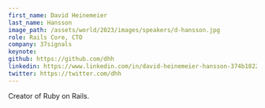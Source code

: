 ```yaml
---
first_name: David Heinemeier
last_name: Hansson
image_path: /assets/world/2023/images/speakers/d-hansson.jpg
role: Rails Core, CTO
company: 37signals
keynote:
github: https://github.com/dhh
linkedin: https://www.linkedin.com/in/david-heinemeier-hansson-374b18221/
twitter: https://twitter.com/dhh
---
```


Creator of Ruby on Rails.
